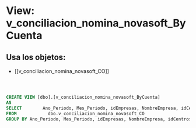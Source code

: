 # View: v_conciliacion_nomina_novasoft_ByCuenta

## Usa los objetos:
- [[v_conciliacion_nomina_novasoft_CO]]

```sql



CREATE VIEW [dbo].[v_conciliacion_nomina_novasoft_ByCuenta]
AS
SELECT        Ano_Periodo, Mes_Periodo, idEmpresas, NombreEmpresa, idCentros, NombreCentro, Cuenta, NombreCuenta, SUM(Saldo) AS Saldo
FROM            dbo.v_conciliacion_nomina_novasoft_CO
GROUP BY Ano_Periodo, Mes_Periodo, idEmpresas, NombreEmpresa, idCentros, NombreCentro, Cuenta, NombreCuenta

```
